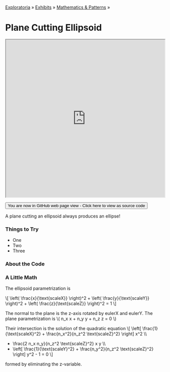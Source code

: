 [Exploratoria]( http://exploratoria.github.io ) &raquo; [Exhibits]( http://exploratoria.github.io/exhibits/ ) &raquo;
[Mathematics & Patterns]( http://exploratoria.github.io/exhibits/mathematics/ ) &raquo;

# Plane Cutting Ellipsoid

<iframe src=http://exploratoria.github.io/lib/code-edit-view/code-edit-view.html#http://exploratoria.github.io/exhibits/mathematics/plane-cutting-ellipsoid/plane-cutting-ellipsoid.html width=100% height=500px></iframe>

<span style="display: none">_View as a web page to see the content of this iframe_</span>

<span style="display: none"> [You are now in GitHub source code view - Click here to view as a web page]( http://exploratoria.github.io/exhibits/mathematics/plane-cutting-ellipsoid/index.html 'View file as a web page' ) </span>
<input type=button value="You are now in GitHub web page view - Click here to view as source code" onclick="window.location.href='https://github.com/exploratoria/exploratoria.github.io/tree/master/exhibits/mathematics/plane-cutting-ellipsoid/'" />

A plane cutting an ellipsoid always produces an ellipse!

### Things to Try

* One
* Two
* Three
 
### About the Code


### A Little Math

The ellipsoid parametrization is
	
\\[ \left( \frac{x}{\text{scaleX}} \right)^2 + \left( \frac{y}{\text{scaleY}} \right)^2 + \left( \frac{z}{\text{scaleZ}} \right)^2 = 1 \\]

The normal to the plane is the z-axis rotated by eulerX and eulerY. The plane parametrization is \\( n_x x + n_y y + n_z z = 0 \\)

Their intersection is the solution of the quadratic equation \\[ \left[ \frac{1}{\text{scaleX}^2} + \frac{n_x^2}{n_z^2 \text{scaleZ}^2} \right] x^2 \\\\
  + \frac{2 n_x n_y}{n_z^2 \text{scaleZ}^2} x y \\\\
  + \left[ \frac{1}{\text{scaleY}^2} + \frac{n_y^2}{n_z^2 \text{scaleZ}^2} \right] y^2 - 1 = 0 \\]
	   
formed by eliminating the z-variable.

